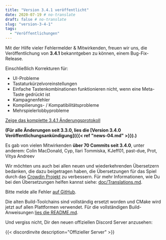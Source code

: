```yaml
---
title: "Version 3.4.1 veröffentlicht"
date: 2020-07-19 # no-translate
draft: false # no-translate
slug: "version-3-4-1"
tags:
  - "Veröffentlichungen"
---
```


Mit der Hilfe vieler Fehlermelder & Mitwirkenden, freuen wir uns, die Veröffentlichung von **3.4.1** bekanntgeben zu können, einem Bug-Fix-Release.

Einschließlich Korrekturen für:
- UI-Probleme
- Tastaturkürzelvoreinstellungen
- Einfache Tastenkombinationen funktionieren nicht, wenn eine Meta-Taste gedrückt ist
- Kampagnenfehler
- Kompilierungs- / Kompatibilitätsprobleme
- Mehrspielerlobbyprobleme

[Zeige das komplette 3.4.1 Änderungsprotokoll](https://github.com/Warzone2100/warzone2100/raw/3.4.1/ChangeLog)

**(Für alle Änderungen seit 3.3.0, lies die [Version 3.4.0 Veröffentlichungsankündigung]({{< ref "news-04.md" >}}).)**

Es gab von vielen Mitwirkenden **über 70 Commits seit 3.4.0**, unter anderem: Colin MacDonald, Cyp, Ilari Tommiska, KJeff01, past-due, Prot, Vitya Andreev

Wir möchten uns auch bei allen neuen und wiederkehrenden Übersetzern bedanken, die dazu beigetragen haben, die Übersetzungen für das Spiel durch das [Crowdin Projekt](https://crowdin.com/project/warzone2100) zu verbessern. Für mehr Informationen, wie Du bei den Übersetzungen helfen kannst siehe: [doc/Translations.md](https://github.com/Warzone2100/warzone2100/blob/master/doc/Translations.md#how-do-i-help-translate).

Bitte melde alle Fehler [auf GitHub](https://github.com/Warzone2100/warzone2100/issues).

Die alten Build-Toolchains sind vollständig ersetzt worden und CMake wird jetzt auf allen Plattformen verwendet. Für die vollständigen Build-Anweisungen [lies die README.md](https://github.com/Warzone2100/warzone2100/blob/3.4.1/README.md#how-to-build).

Und vergiss nicht, Dir den neuen offiziellen Discord Server anzusehen:

{{< discordinvite description="Offizieller Server" >}}
